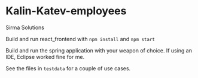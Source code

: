 # Kalin-Katev-employees
Sirma Solutions

Build and run react_frontend with `npm install` and `npm start`

Build and run the spring application with your weapon of choice. If using an IDE, Eclipse worked fine for me.

See the files in `testdata` for a couple of use cases.

